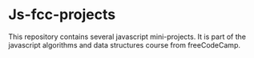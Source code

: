 ﻿# Js-fcc-projects

This repository contains several javascript mini-projects. It is part of the javascript algorithms and data structures course from freeCodeCamp.
